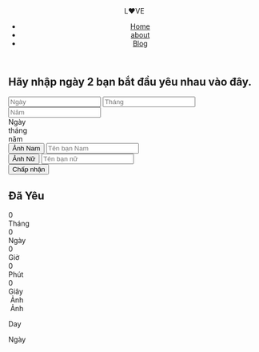 
<!DOCTYPE html>
<html lang="en">
<head>
    <meta charset="UTF-8">
    <meta http-equiv="X-UA-Compatible" content="IE=edge">
    <meta name="viewport" content="width=device-width, initial-scale=1.0">
    <link rel="stylesheet" href="https://cdnjs.cloudflare.com/ajax/libs/font-awesome/6.3.0/css/all.min.css" integrity="sha512-SzlrxWUlpfuzQ+pcUCosxcglQRNAq/DZjVsC0lE40xsADsfeQoEypE+enwcOiGjk/bSuGGKHEyjSoQ1zVisanQ==" crossorigin="anonymous" referrerpolicy="no-referrer" />
    <link rel="stylesheet" href="style.css">
    <title>Trương Văn An</title>
</head>
<body>
    <div class="wrapper">
        <header>
            <div class="row-header">
                <div class="row1">
                    <div class="logo">L❤️VE</div>
                    <ul>
                        <li class="active"><a href="#">Home</a></li>
                        <li><a href="#">about</a></li>
                        <li><a href="#">Blog</a></li>
                    </ul>
                </div>
                <div class="dark-night">
                    <i class="fa-solid fa-moon"></i>
                </div>
            </div>
        </header>
        <section>
            <form action="">
                <h2>Hãy nhập ngày 2 bạn bắt đầu yêu nhau vào đây.</h2>
                <div class="form-date">
                    <input type="text" placeholder="Ngày" id="inpDay">
                    <input type="text" placeholder="Tháng" id="inpMonth">
                    <input type="text" placeholder="Năm" id="inpYear">
                </div>
                <div class="date">Ngày<div class="day"></div>tháng<div class="month"></div>năm<div class="year"></div></div>
                <div class="imgUser">
                    <div class="userImg">
                        <input type="file" name="" id="userLove1" hidden>
                        <input type="button" id="btnUser1" value="Ảnh Nam">
                        <input type="text" id="textBoy" placeholder="Tên bạn Nam">
                        <span id="textUser1"></span>
                    </div>
                    <div class="userImg">
                        <input type="file" name="" id="userLove2" hidden>
                        <input type="button" id="btnUser2" value="Ảnh Nữ">
                        <input type="text" id="textGirl" placeholder="Tên bạn nữ">
                        <span id="textUser2"></span>
                    </div>
                </div>
                <button type="submit" class="btn">Chấp nhận</button>
            </form>
            <div class="boxDate">
                <h2>Đã Yêu</h2>
                <div class="items">
                    <div class="item">
                        <div id="itemNumberMonths">0</div>
                        <div class="itemText">Tháng</div>
                    </div>
                    <div class="item">
                        <div id="itemNumberDays">0</div>
                        <div class="itemText">Ngày</div>
                    </div>
                    <div class="item">
                        <div id="itemNumberHours">0</div>
                        <div class="itemText">Giờ</div>
                    </div>
                    <div class="item">
                        <div id="itemNumberMinutes">0</div>
                        <div class="itemText">Phút</div>
                    </div>
                    <div class="item">
                        <div id="itemNumberSeconds">0</div>
                        <div class="itemText">Giây</div>
                    </div>
                </div>
            </div>
            <div class="user">
                <div class="userItem">
                    <div class="image" id="image1">
                        <img src="" alt="">
                        <span>Ảnh</span>
                    </div>
                    <span id="textBoyimg"></span>
                </div>
                <div class="userItem">
                    <div class="image" id="image2">
                        <img src="" alt="">
                        <span>Ảnh</span>
                    </div>
                    <span id="textGirlimg"></span>
                </div>
                <div class="boxheart">
                    <div class="heart"></div>
                    <p id="textDay">Day</p>
                    <span>Ngày</span>
                </div>
            </div>
        </section>
    </div>
</body>
<script src="app.js"></script>
</html>
